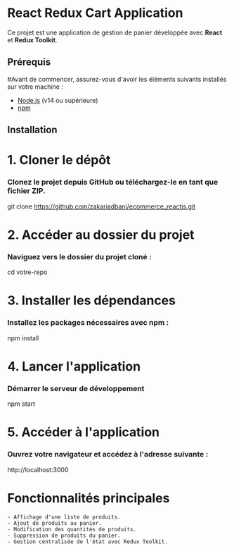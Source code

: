# React Redux Cart Application

Ce projet est une application de gestion de panier développée avec **React** et **Redux Toolkit**.

## Prérequis

#Avant de commencer, assurez-vous d'avoir les éléments suivants installés sur votre machine :

- [Node.js](https://nodejs.org/) (v14 ou supérieure)
- [npm](https://www.npmjs.com/)

## Installation

# 1. **Cloner le dépôt**
###   Clonez le projet depuis GitHub ou téléchargez-le en tant que fichier ZIP.

  git clone https://github.com/zakariadbani/ecommerce_reactjs.git

# 2. **Accéder au dossier du projet**
### Naviguez vers le dossier du projet cloné :

  cd votre-repo

# 3. **Installer les dépendances**
### Installez les packages nécessaires avec npm :

  npm install

# 4. **Lancer l'application**
### Démarrer le serveur de développement

  npm start

# 5. **Accéder à l'application**
### Ouvrez votre navigateur et accédez à l'adresse suivante :

  http://localhost:3000



# Fonctionnalités principales

	- Affichage d'une liste de produits.
	- Ajout de produits au panier.
	- Modification des quantités de produits.
	- Suppression de produits du panier.
	- Gestion centralisée de l'état avec Redux Toolkit.
